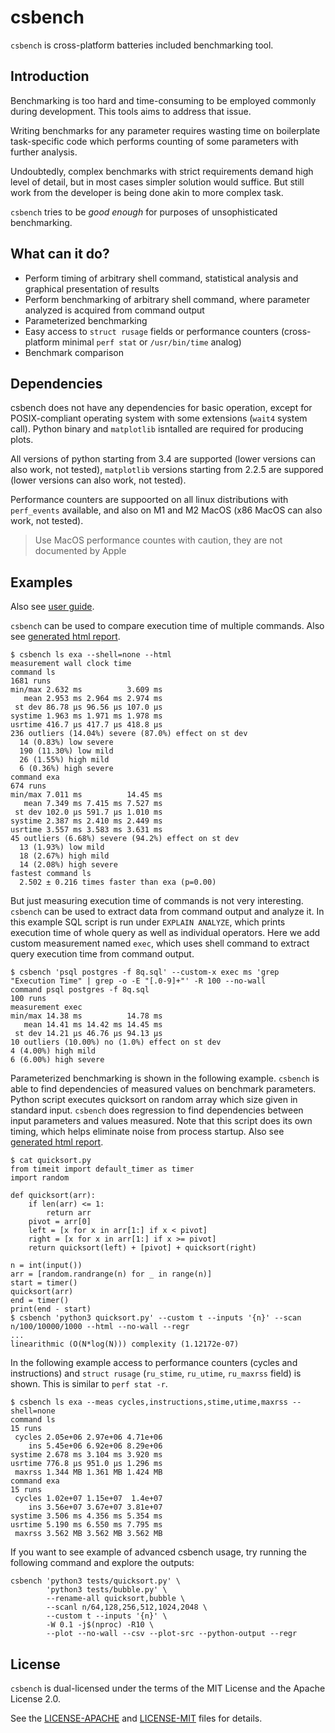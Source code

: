# csbench

`csbench` is cross-platform batteries included benchmarking tool.

## Introduction

Benchmarking is too hard and time-consuming to be employed commonly during development. 
This tools aims to address that issue.

Writing benchmarks for any parameter requires wasting time on boilerplate task-specific code which performs counting of some parameters with further analysis.

Undoubtedly, complex benchmarks with strict requirements demand high level of detail, but in most cases simpler solution would suffice. 
But still work from the developer is being done akin to more complex task.

`csbench` tries to be *good enough* for purposes of unsophisticated benchmarking. 

## What can it do?

* Perform timing of arbitrary shell command, statistical analysis and graphical presentation of results
* Perform benchmarking of arbitrary shell command, where parameter analyzed is acquired from command output 
* Parameterized benchmarking 
* Easy access to `struct rusage` fields or performance counters (cross-platform minimal `perf stat` or `/usr/bin/time` analog)
* Benchmark comparison

## Dependencies

csbench does not have any dependencies for basic operation, except for POSIX-compliant operating system with some extensions (`wait4` system call).
Python binary and `matplotlib` isntalled are required for producing plots.

All versions of python starting from 3.4 are supported (lower versions can also work, not tested),
`matplotlib` versions starting from 2.2.5 are suppored (lower versions can also work, not tested).

Performance counters are suppoorted on all linux distributions with `perf_events` available, and also on M1 and M2 MacOS (x86 MacOS can also work, not tested). 

> Use MacOS performance countes with caution, they are not documented by Apple 

## Examples

Also see [user guide](docs/user_guide.md).

`csbench` can be used to compare execution time of multiple commands.
Also see [generated html report](https://holodome.github.io/csbench/cmp).
```
$ csbench ls exa --shell=none --html
measurement wall clock time
command ls
1681 runs
min/max 2.632 ms          3.609 ms
   mean 2.953 ms 2.964 ms 2.974 ms
 st dev 86.78 μs 96.56 μs 107.0 μs
systime 1.963 ms 1.971 ms 1.978 ms
usrtime 416.7 μs 417.7 μs 418.8 μs
236 outliers (14.04%) severe (87.0%) effect on st dev
  14 (0.83%) low severe
  190 (11.30%) low mild
  26 (1.55%) high mild
  6 (0.36%) high severe
command exa
674 runs
min/max 7.011 ms          14.45 ms
   mean 7.349 ms 7.415 ms 7.527 ms
 st dev 102.0 μs 591.7 μs 1.010 ms
systime 2.387 ms 2.410 ms 2.449 ms
usrtime 3.557 ms 3.583 ms 3.631 ms
45 outliers (6.68%) severe (94.2%) effect on st dev
  13 (1.93%) low mild
  18 (2.67%) high mild
  14 (2.08%) high severe
fastest command ls
  2.502 ± 0.216 times faster than exa (p=0.00)
```

But just measuring execution time of commands is not very interesting. 
`csbench` can be used to extract data from command output and analyze it. 
In this example SQL script is run under `EXPLAIN ANALYZE`, which prints execution time of whole query as well as individual operators. 
Here we add custom measurement named `exec`, which uses shell command to extract query execution time from command output.

```
$ csbench 'psql postgres -f 8q.sql' --custom-x exec ms 'grep "Execution Time" | grep -o -E "[.0-9]+"' -R 100 --no-wall
command psql postgres -f 8q.sql
100 runs
measurement exec
min/max 14.38 ms          14.78 ms
   mean 14.41 ms 14.42 ms 14.45 ms
 st dev 14.21 μs 46.76 μs 94.13 μs
10 outliers (10.00%) no (1.0%) effect on st dev
4 (4.00%) high mild
6 (6.00%) high severe
```

Parameterized benchmarking is shown in the following example.
`csbench` is able to find dependencies of measured values on benchmark
parameters. Python script executes quicksort on random array which size given 
in standard input. `csbench` does regression to find dependencies 
between input parameters and values measured.
Note that this script does its own timing, which helps eliminate noise 
from process startup.
Also see [generated html report](https://holodome.github.io/csbench/regr).

```
$ cat quicksort.py
from timeit import default_timer as timer
import random

def quicksort(arr):
    if len(arr) <= 1:
        return arr
    pivot = arr[0]
    left = [x for x in arr[1:] if x < pivot]
    right = [x for x in arr[1:] if x >= pivot]
    return quicksort(left) + [pivot] + quicksort(right)

n = int(input())
arr = [random.randrange(n) for _ in range(n)]
start = timer()
quicksort(arr)
end = timer()
print(end - start)
$ csbench 'python3 quicksort.py' --custom t --inputs '{n}' --scan n/100/10000/1000 --html --no-wall --regr
...
linearithmic (O(N*log(N))) complexity (1.12172e-07)
```

In the following example access to performance counters (cycles and instructions) and `struct rusage` (`ru_stime`, `ru_utime`, `ru_maxrss` field) is shown.
This is similar to `perf stat -r`.
```
$ csbench ls exa --meas cycles,instructions,stime,utime,maxrss --shell=none
command ls
15 runs
 cycles 2.05e+06 2.97e+06 4.71e+06
    ins 5.45e+06 6.92e+06 8.29e+06
systime 2.678 ms 3.104 ms 3.920 ms
usrtime 776.8 μs 951.0 μs 1.296 ms
 maxrss 1.344 MB 1.361 MB 1.424 MB
command exa
15 runs
 cycles 1.02e+07 1.15e+07  1.4e+07
    ins 3.56e+07 3.67e+07 3.81e+07
systime 3.506 ms 4.356 ms 5.354 ms
usrtime 5.190 ms 6.550 ms 7.795 ms
 maxrss 3.562 MB 3.562 MB 3.562 MB
```

If you want to see example of advanced csbench usage, try running the following command and explore the outputs:
```
csbench 'python3 tests/quicksort.py' \
        'python3 tests/bubble.py' \
        --rename-all quicksort,bubble \
        --scanl n/64,128,256,512,1024,2048 \
        --custom t --inputs '{n}' \
        -W 0.1 -j$(nproc) -R10 \
        --plot --no-wall --csv --plot-src --python-output --regr 
```

## License 

`csbench` is dual-licensed under the terms of the MIT License and the Apache License 2.0.

See the [LICENSE-APACHE](LICENSE-APACHE) and [LICENSE-MIT](LICENSE-MIT) files for details.
